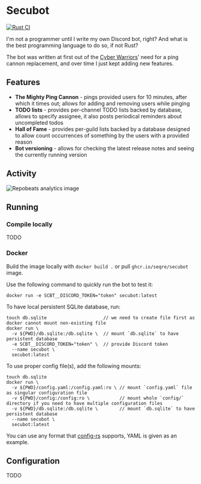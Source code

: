 # Secubot
[![Rust CI](https://github.com/seqre/secubot/actions/workflows/rust.yml/badge.svg)](https://github.com/seqre/secubot/actions/workflows/rust.yml)

I'm not a programmer until I write my own Discord bot, right? And what is the best programming language to do so, if not Rust?

The bot was written at first out of the [Cyber Warriors](https://techcyberwarriors.org/)' need for a ping cannon replacement, and over time I just kept adding new features.

## Features
- **The Mighty Ping Cannon** - pings provided users for 10 minutes, after which it times out; allows for adding and removing users while pinging
- **TODO lists** - provides per-channel TODO lists backed by database, allows to specify assignee, it also posts periodical reminders about uncompleted todos
- **Hall of Fame** - provides per-guild lists backed by a database designed to allow count occurrences of something by the users with a provided reason
- **Bot versioning** - allows for checking the latest release notes and seeing the currently running version

## Activity

![Repobeats analytics image](https://repobeats.axiom.co/api/embed/0ef0f26e023b74675f27e76c056153bedabddd4e.svg "Repobeats analytics image")

## Running

### Compile locally
TODO

### Docker
Build the image locally with `docker build .` or pull `ghcr.io/seqre/secubot` image.

Use the following command to quickly run the bot to test it:
```shell
docker run -e SCBT__DISCORD_TOKEN="token" secubot:latest
```

To have local persistent SQLite database, run:
```shell
touch db.sqlite                     // we need to create file first as docker cannot mount non-existing file
docker run \
  -v ${PWD}/db.sqlite:/db.sqlite \  // mount `db.sqlite` to have persistent database
  -e SCBT__DISCORD_TOKEN="token" \  // provide Discord token
  --name secubot \
  secubot:latest
```

To use proper config file(s), add the following mounts:
```shell
touch db.sqlite
docker run \
  -v ${PWD}/config.yaml:/config.yaml:ro \ // mount `config.yaml` file as singular configuration file
  -v ${PWD}/config:/config:ro \           // mount whole `config/` directory if you need to have multiple configuration files
  -v ${PWD}/db.sqlite:/db.sqlite \        // mount `db.sqlite` to have persistent database
  --name secubot \
  secubot:latest
```
You can use any format that [config-rs](https://github.com/mehcode/config-rs) supports, YAML is given as an example.

## Configuration

TODO
